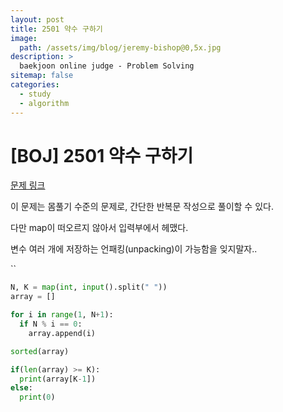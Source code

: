 ```yaml
---
layout: post
title: 2501 약수 구하기
image:
  path: /assets/img/blog/jeremy-bishop@0,5x.jpg
description: >
  baekjoon online judge - Problem Solving
sitemap: false
categories:
  - study
  - algorithm
---
```


# [BOJ] 2501 약수 구하기

[문제 링크](boj.kr/2501)

이 문제는 몸풀기 수준의 문제로, 간단한 반복문 작성으로 풀이할 수 있다.

다만 map이 떠오르지 않아서 입력부에서 헤맸다.

변수 여러 개에 저장하는 언패킹(unpacking)이 가능함을 잊지말자..


``
```python
N, K = map(int, input().split(" "))
array = []

for i in range(1, N+1):
  if N % i == 0:
    array.append(i)

sorted(array)

if(len(array) >= K):
  print(array[K-1])
else:
  print(0)
```
